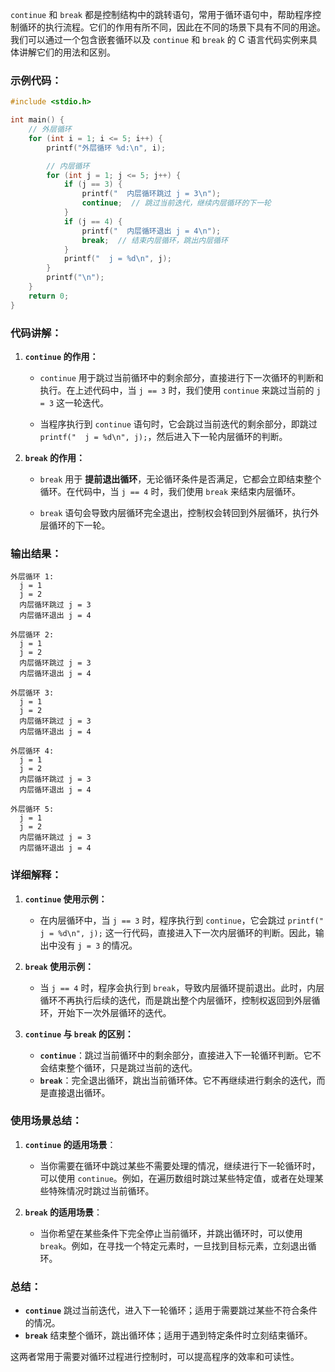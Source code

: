 `continue` 和 `break` 都是控制结构中的跳转语句，常用于循环语句中，帮助程序控制循环的执行流程。它们的作用有所不同，因此在不同的场景下具有不同的用途。我们可以通过一个包含嵌套循环以及 `continue` 和 `break` 的 C 语言代码实例来具体讲解它们的用法和区别。

### **示例代码：**

```c
#include <stdio.h>

int main() {
    // 外层循环
    for (int i = 1; i <= 5; i++) {
        printf("外层循环 %d:\n", i);

        // 内层循环
        for (int j = 1; j <= 5; j++) {
            if (j == 3) {
                printf("  内层循环跳过 j = 3\n");
                continue;  // 跳过当前迭代，继续内层循环的下一轮
            }
            if (j == 4) {
                printf("  内层循环退出 j = 4\n");
                break;  // 结束内层循环，跳出内层循环
            }
            printf("  j = %d\n", j);
        }
        printf("\n");
    }
    return 0;
}
```

### **代码讲解：**

1. **`continue` 的作用：**
   - `continue` 用于跳过当前循环中的剩余部分，直接进行下一次循环的判断和执行。在上述代码中，当 `j == 3` 时，我们使用 `continue` 来跳过当前的 `j = 3` 这一轮迭代。
   
   - 当程序执行到 `continue` 语句时，它会跳过当前迭代的剩余部分，即跳过 `printf("  j = %d\n", j);`，然后进入下一轮内层循环的判断。
   
2. **`break` 的作用：**
   - `break` 用于 **提前退出循环**，无论循环条件是否满足，它都会立即结束整个循环。在代码中，当 `j == 4` 时，我们使用 `break` 来结束内层循环。
   
   - `break` 语句会导致内层循环完全退出，控制权会转回到外层循环，执行外层循环的下一轮。

### **输出结果：**
```
外层循环 1:
  j = 1
  j = 2
  内层循环跳过 j = 3
  内层循环退出 j = 4

外层循环 2:
  j = 1
  j = 2
  内层循环跳过 j = 3
  内层循环退出 j = 4

外层循环 3:
  j = 1
  j = 2
  内层循环跳过 j = 3
  内层循环退出 j = 4

外层循环 4:
  j = 1
  j = 2
  内层循环跳过 j = 3
  内层循环退出 j = 4

外层循环 5:
  j = 1
  j = 2
  内层循环跳过 j = 3
  内层循环退出 j = 4
```

### **详细解释：**

1. **`continue` 使用示例：**
   - 在内层循环中，当 `j == 3` 时，程序执行到 `continue`，它会跳过 `printf("  j = %d\n", j);` 这一行代码，直接进入下一次内层循环的判断。因此，输出中没有 `j = 3` 的情况。

2. **`break` 使用示例：**
   - 当 `j == 4` 时，程序会执行到 `break`，导致内层循环提前退出。此时，内层循环不再执行后续的迭代，而是跳出整个内层循环，控制权返回到外层循环，开始下一次外层循环的迭代。

3. **`continue` 与 `break` 的区别：**
   - **`continue`**：跳过当前循环中的剩余部分，直接进入下一轮循环判断。它不会结束整个循环，只是跳过当前的迭代。
   - **`break`**：完全退出循环，跳出当前循环体。它不再继续进行剩余的迭代，而是直接退出循环。

### **使用场景总结：**

1. **`continue` 的适用场景**：
   - 当你需要在循环中跳过某些不需要处理的情况，继续进行下一轮循环时，可以使用 `continue`。例如，在遍历数组时跳过某些特定值，或者在处理某些特殊情况时跳过当前循环。

2. **`break` 的适用场景**：
   - 当你希望在某些条件下完全停止当前循环，并跳出循环时，可以使用 `break`。例如，在寻找一个特定元素时，一旦找到目标元素，立刻退出循环。

### **总结**：

- **`continue`** 跳过当前迭代，进入下一轮循环；适用于需要跳过某些不符合条件的情况。
- **`break`** 结束整个循环，跳出循环体；适用于遇到特定条件时立刻结束循环。

这两者常用于需要对循环过程进行控制时，可以提高程序的效率和可读性。